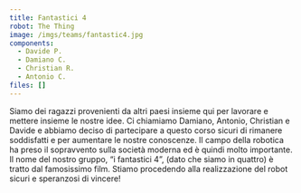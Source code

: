 ```yaml
---
title: Fantastici 4
robot: The Thing
image: /imgs/teams/fantastic4.jpg
components:
  - Davide P.
  - Damiano C.
  - Christian R.
  - Antonio C.
files: []
---
```




Siamo dei ragazzi provenienti da altri paesi insieme qui per lavorare e mettere insieme le nostre idee. 
Ci chiamiamo Damiano, Antonio, Christian e Davide e abbiamo deciso di partecipare a questo corso sicuri di rimanere soddisfatti e per aumentare le nostre conoscenze.
Il campo della robotica ha preso il sopravvento sulla società moderna ed è quindi molto importante.
Il nome del nostro gruppo, “i fantastici 4”, (dato che siamo in quattro) è tratto dal famosissimo film.
Stiamo procedendo alla realizzazione del robot sicuri e speranzosi di vincere!
